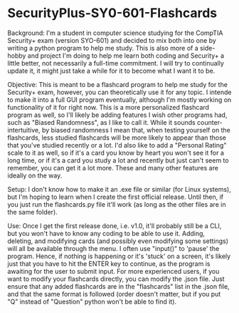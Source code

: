 # SecurityPlus-SY0-601-Flashcards
Background: I'm a student in computer science studying for the CompTIA Security+ exam (version SYO-601) and decided to mix both into one by writing a python program to help me study. This is also more of a side-hobby and project I'm doing to help me learn both coding and Security+ a little better, not necessarily a full-time commitment. I will try to continually update it, it might just take a while for it to become what I want it to be.

Objective: This is meant to be a flashcard program to help me study for the Security+ exam, however, you can theoretically use it for any topic. I intende to make  it into a full GUI program eventually, although I'm mostly working on functionality of it for right now. This is a more personalized flashcard program as well,  so I'll likely be adding features I wish other programs had, such as "Biased Randomness", as I like to call it. While it sounds counter-intertuitive, by biased randomness I mean that, when testing yourself on the flashcards, less studied flashcards will be more likely to appear than those that you've studied recently or a lot. I'd also like to add a "Personal Rating" scale to it as well, so if it's a card you know by heart you won't see it for a long time, or if it's a card you study a lot and recently but just can't seem to remember, you can get it a lot more. These and many other features are ideally on the way. 

Setup: I don't know how to make it an .exe file or similar (for Linux systems), but I'm hoping to learn when I create the first official release. Until then, if you just run the flashcards.py file it'll work (as long as the other files are in the same folder).

Use: Once I get the first release done, i.e. v1.0, it'll probably still be a CLI, but you won't have to know any coding to be able to use it. Adding, deleting, and modifying cards (and possibly even modifying some settings) will all be available through the menu.  I often use "input()" to 'pause' the program. Hence, if nothing is happening or it's 'stuck' on a screen, it's likely just that you have to hit the ENTER key to continue, as the program is awaiting for the user to submit input. For more experienced users, if you want to modify your flashcards directly, you can modify the .json file. Just ensure that any added flashcards are in the "flashcards" list in the .json file, and that the same format is followed (order doesn't matter, but if you put "Q" instead of "Question" python won't be able to find it). 

